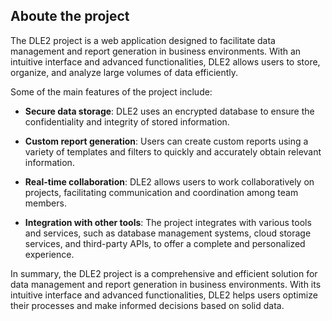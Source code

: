 ## Aboute the project

The DLE2 project is a web application designed to facilitate data management and report generation in business environments. With an intuitive interface and advanced functionalities, DLE2 allows users to store, organize, and analyze large volumes of data efficiently.

Some of the main features of the project include:

- **Secure data storage**: DLE2 uses an encrypted database to ensure the confidentiality and integrity of stored information.

- **Custom report generation**: Users can create custom reports using a variety of templates and filters to quickly and accurately obtain relevant information.

- **Real-time collaboration**: DLE2 allows users to work collaboratively on projects, facilitating communication and coordination among team members.

- **Integration with other tools**: The project integrates with various tools and services, such as database management systems, cloud storage services, and third-party APIs, to offer a complete and personalized experience.

In summary, the DLE2 project is a comprehensive and efficient solution for data management and report generation in business environments. With its intuitive interface and advanced functionalities, DLE2 helps users optimize their processes and make informed decisions based on solid data.